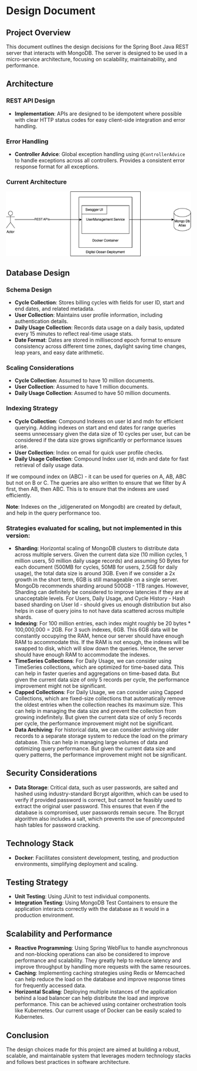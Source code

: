# Design Document

## Project Overview

This document outlines the design decisions for the Spring Boot Java REST server that interacts with MongoDB. The server is designed to be used in a micro-service architecture, focusing on scalability, maintainability, and performance.

## Architecture

### REST API Design

- **Implementation**: APIs are designed to be idempotent where possible with clear HTTP status codes for easy client-side integration and error handling.

### Error Handling

- **Controller Advice**: Global exception handling using `@ControllerAdvice` to handle exceptions across all controllers. Provides a consistent error response format for all exceptions.

### Current Architecture

![img.png](assets/architecture.png)

## Database Design

### Schema Design

- **Cycle Collection**: Stores billing cycles with fields for user ID, start and end dates, and related metadata.
- **User Collection**: Maintains user profile information, including authentication details.
- **Daily Usage Collection**: Records data usage on a daily basis, updated every 15 minutes to reflect real-time usage stats.
- **Date Format**: Dates are stored in millisecond epoch format to ensure consistency across different time zones, daylight saving time changes, leap years, and easy date arithmetic.

### Scaling Considerations

- **Cycle Collection**: Assumed to have 10 million documents.
- **User Collection**: Assumed to have 1 million documents.
- **Daily Usage Collection**: Assumed to have 50 million documents.

### Indexing Strategy
- **Cycle Collection**: Compound Indexes on user Id and mdn for efficient querying. Adding indexes on start and end dates for range queries seems unnecessary given the data size of 10 cycles per user, but can be considered if the data size grows significantly or performance issues arise.
- **User Collection**: Index on email for quick user profile checks.
- **Daily Usage Collection**: Compound Index user Id, mdn and date for fast retrieval of daily usage data.

If we compound index on (ABC) - it can be used for queries on A, AB, ABC but not on B or C. The queries are also written to ensure that we filter by A first, then AB, then ABC. This is to ensure that the indexes are used efficiently.

**Note**: Indexes on the _id(generated on Mongodb) are created by default, and help in the query performance too.

### Strategies evaluated for scaling, but not implemented in this version:

- **Sharding**: Horizontal scaling of MongoDB clusters to distribute data across multiple servers.
Given the current data size (10 million cycles, 1 million users, 50 million daily usage records) and assuming 50 Bytes for each document (500MB for cycles, 50MB for users, 2.5GB for daily usage), the total data size is around 3GB. Even if we consider a 2x growth in the short term, 6GB is still manageable on a single server. MongoDb recommends sharding around 500GB - 1TB ranges. However, Sharding can definitely be considered to improve latencies if they are at unacceptable levels.
For Users, Daily Usage, and Cycle History - Hash based sharding on User Id - should gives us enough distribution but also helps in case of query joins to not have data scattered across multiple shards.
- **Indexing**: For 100 million entries, each index might roughly be 20 bytes * 100,000,000 = 2GB. For 3 such indexes, 6GB. This 6GB data will be constantly occupying the RAM, hence our server should have enough RAM to accommodate this. If the RAM is not enough, the indexes will be swapped to disk, which will slow down the queries. Hence, the server should have enough RAM to accommodate the indexes.
- **TimeSeries Collections**: For Daily Usage, we can consider using TimeSeries collections, which are optimized for time-based data. This can help in faster queries and aggregations on time-based data. But given the current data size of only 5 records per cycle, the performance improvement might not be significant.
- **Capped Collections**: For Daily Usage, we can consider using Capped Collections, which are fixed-size collections that automatically remove the oldest entries when the collection reaches its maximum size. This can help in managing the data size and prevent the collection from growing indefinitely. But given the current data size of only 5 records per cycle, the performance improvement might not be significant.
- **Data Archiving**: For historical data, we can consider archiving older records to a separate storage system to reduce the load on the primary database. This can help in managing large volumes of data and optimizing query performance. But given the current data size and query patterns, the performance improvement might not be significant.

## Security Considerations

- **Data Storage**: Critical data, such as user passwords, are salted and hashed using industry-standard Bcrypt algorithm, which can be used to verify if provided password is correct, but cannot be feasibly used to extract the original user password. This ensures that even if the database is compromised, user passwords remain secure. The Bcrypt algorithm also includes a salt, which prevents the use of precomputed hash tables for password cracking.

## Technology Stack

- **Docker**: Facilitates consistent development, testing, and production environments, simplifying deployment and scaling.

## Testing Strategy

- **Unit Testing**: Using JUnit to test individual components.
- **Integration Testing**: Using MongoDB Test Containers to ensure the application interacts correctly with the database as it would in a production environment.

## Scalability and Performance

- **Reactive Programming**: Using Spring WebFlux to handle asynchronous and non-blocking operations can also be considered to improve performance and scalability. They greatly help to reduce latency and improve throughput by handling more requests with the same resources.
- **Caching**: Implementing caching strategies using Redis or Memcached can help reduce the load on the database and improve response times for frequently accessed data.
- **Horizontal Scaling**: Deploying multiple instances of the application behind a load balancer can help distribute the load and improve performance. This can be achieved using container orchestration tools like Kubernetes. Our current usage of Docker can be easily scaled to Kubernetes.

## Conclusion

The design choices made for this project are aimed at building a robust, scalable, and maintainable system that leverages modern technology stacks and follows best practices in software architecture.

